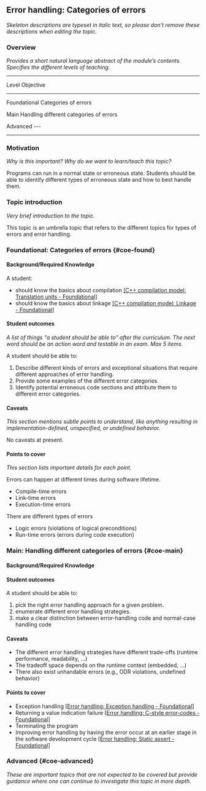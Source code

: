## Error handling: Categories of errors

_Skeleton descriptions are typeset in italic text,_
_so please don't remove these descriptions when editing the topic._

### Overview

_Provides a short natural language abstract of the module’s contents._
_Specifies the different levels of teaching._

------------------------------------------------------------------------
Level             Objective
----------------- ------------------------------------------------------
Foundational      Categories of errors

Main              Handling different categories of errors

Advanced          ---

------------------------------------------------------------------------

### Motivation

_Why is this important?_
_Why do we want to learn/teach this topic?_

Programs can run in a normal state or erroneous state. Students should be able
to identify different types of erroneous state and how to best handle them.

### Topic introduction

_Very brief introduction to the topic._

This topic is an umbrella topic that refers to the different topics for types of errors and error handling.

### Foundational: Categories of errors {#coe-found}

#### Background/Required Knowledge

A student:

* should know the basics about compilation [[C++ compilation model: Translation units - Foundational]][1]
* should know the basics about linkage [[C++ compilation model: Linkage - Foundational]][2]

#### Student outcomes

_A list of things "a student should be able to" after the curriculum._
_The next word should be an action word and testable in an exam._
_Max 5 items._

A student should be able to:

1. Describe different kinds of errors and exceptional situations that require different approaches of error handling.
2. Provide some examples of the different error categories.
3. Identify potential erroneous code sections and attribute them to different error categories.


#### Caveats

_This section mentions subtle points to understand, like anything resulting in
implementation-defined, unspecified, or undefined behavior._

No caveats at present.

#### Points to cover

_This section lists important details for each point._

Errors can happen at different times during software lifetime.

* Compile-time errors
* Link-time errors
* Execution-time errors

There are different types of errors

* Logic errors (violations of logical preconditions)
* Run-time errors (errors during code execution)


### Main: Handling different categories of errors {#coe-main}

#### Background/Required Knowledge

#### Student outcomes

A student should be able to:

1. pick the right error handling approach for a given problem.
2. enumerate different error handling strategies.
3. make a clear distinction between error-handling code and normal-case handling code


#### Caveats

* The different error handling strategies have different trade-offs (runtime performance, readability, ...)
* The tradeoff space depends on the runtime context (embedded, ...)
* There also exist unhandable errors (e.g., ODR violations, undefined behavior)

#### Points to cover

* Exception handling [[Error handling: Exception handling - Foundational]][3]
* Returning a value indication failure [[Error handling: C-style error-codes - Foundational]][4]
* Terminating the program
* Improving error handling by having the error occur at an earlier stage in the software development cycle [[Error handling: Static assert - Foundational]][5]

### Advanced {#coe-advanced}

_These are important topics that are not expected to be covered but provide
guidance where one can continue to investigate this topic in more depth._

[1]: ../compilation-model/translation-units.md
[2]: ../compilation-model/linkage.md
[3]: ../error-handling/exception-handling.md
[4]: ../error-handling/c-style-error-codes.md
[5]: ../error-handling/static-assert.md
